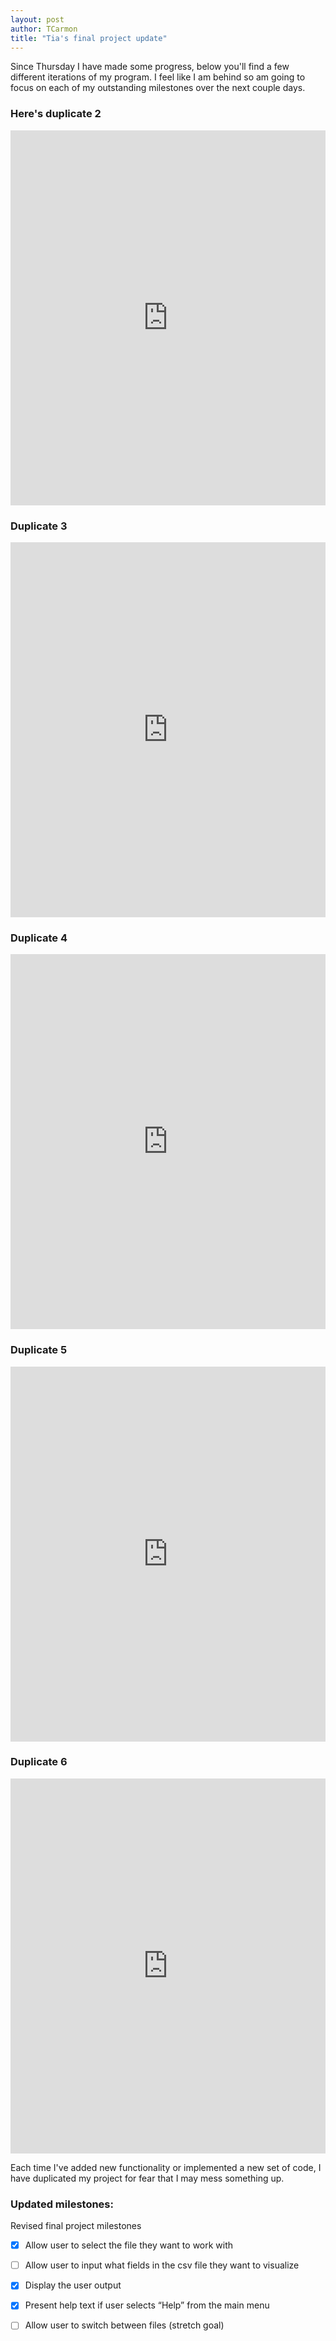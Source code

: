 ```yaml
---
layout: post
author: TCarmon
title: "Tia's final project update"
---
```


Since Thursday I have made some progress, below you'll find a few different iterations of my program. I feel like I am behind so am going to focus on each of my outstanding milestones over the next couple days.

### Here's duplicate 2
<iframe src="https://trinket.io/embed/python3/76ed676883" width="100%" height="600" frameborder="0" marginwidth="0" marginheight="0" allowfullscreen></iframe>

### Duplicate 3
<iframe src="https://trinket.io/embed/python3/c932b5839b" width="100%" height="600" frameborder="0" marginwidth="0" marginheight="0" allowfullscreen></iframe>

### Duplicate 4
<iframe src="https://trinket.io/embed/python3/6179d14114" width="100%" height="600" frameborder="0" marginwidth="0" marginheight="0" allowfullscreen></iframe>

### Duplicate 5
<iframe src="https://trinket.io/embed/python3/b58668bf97" width="100%" height="600" frameborder="0" marginwidth="0" marginheight="0" allowfullscreen></iframe>

### Duplicate 6
<iframe src="https://trinket.io/embed/python3/f7ec5e46cf" width="100%" height="600" frameborder="0" marginwidth="0" marginheight="0" allowfullscreen></iframe>

Each time I've added new functionality or implemented a new set of code, I have duplicated my project for fear that I may mess something up.

### Updated milestones:
Revised final project milestones
-	[x] Allow user to select the file they want to work with
-	[ ] Allow user to input what fields in the csv file they want to visualize
-	[x] Display the user output
-	[x] Present help text if user selects “Help” from the main menu
- [ ] Allow user to switch between files (stretch goal)

